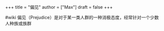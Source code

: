+++
title = "偏见"
author = ["Max"]
draft = false
+++

\#wiki
偏见（Prejudice）是对于某一类人群的一种消极态度，经常针对一个少数人种族或族群
